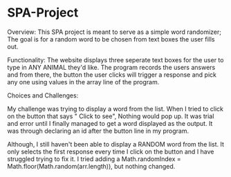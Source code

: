 # SPA-Project
Overview: 
This SPA project is meant to serve as a simple word randomizer; The goal is for a random word to be chosen from text boxes the user fills out. 

Functionality:
The website displays three seperate text boxes for the user to type in ANY ANIMAL they'd like. The program records the users answers 
and from there, the button the user clicks will trigger a response and pick any one using values in the array line of the program.



Choices and Challenges: 

My challenge was trying to display a word from the list. When I tried to click on the button that says " Click to see", 
Nothing would pop up. It was trial and error until I finally managed to get a word displayed as the output.
It was through declaring an id after the button line in my program.

  
Although, I still haven't been able to display a RANDOM word from the list. It only selects the first response every time I click on the button and I 
have struggled trying to fix it. I tried adding a Math.randomIndex = Math.floor(Math.random(arr.length)), but nothing 
changed. 



